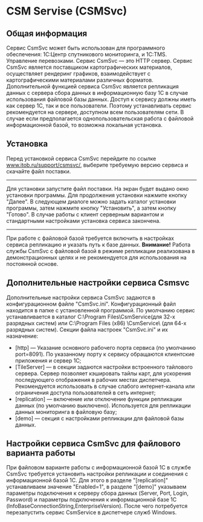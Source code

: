 # CSM Servise (CSMSvc)
## Общая информация
Сервис CsmSvc может быть использован для программного обеспечения: 1С:Центр спутникового мониторинга, и 1С:TMS. Управление перевозками.
Сервис CsmSvc — это HTTP сервер. Сервис CsmSvc является поставщиком картографических материалов, осуществляет рендеринг графиков, 
взаимодействует с картографическими материалами различных форматов. Дополнительной функцией сервиса CsmSvc является репликация данных 
с сервера сбора данных в информационную базу 1С в случае использования файловой базы данных.
Доступ к сервису должны иметь как сервер 1С, так и все пользователи. Поэтому устанавливать сервис рекомендуется на сервере, доступном 
всем пользователям сети. В случае если предполагается однопользовательская работа с файловой информационной базой, то возможна локальная установка.
## Установка
Перед установкой сервиса CsmSvc перейдите по ссылке www.itob.ru/support/csmsvc/, выберите требуемую версию сервиса и скачайте файл 
поставки. 
***
Для установки запустите файл поставки. На экран будет выдано окно установки программы. Для продолжения установки нажмите кнопку "Далее". 
В следующем диалоге можно задать каталог установки программы, затем нажмите кнопку "Установить", а затем кнопку "Готово".
В случае работы с клиент серверным вариантом и стандартными настройками установка сервиса закончена.
***
При работе с файловой базой требуется включить в настройках сервиса репликацию и указать путь к базе данных.
**Внимание!** Работа службы CsmSvc с файловой базой в режиме репликации реализована в демонстрационных целях и не рекомендуется для 
использования на постоянной основе.
## Дополнительные настройки сервиса Csmsvc
Дополнительные настройки сервиса CsmSvc задаются в конфигурационном файле "CsmSvc.ini". Конфигурационный файл находится в папке с 
установленной программой. По умолчанию сервис устанавливается в каталог C:\Program Files\CsmService\(для 32-х разрядных систем) или 
C:\Program Files (x86) \CsmService\ (для 64-х разрядных систем).
Секции файла настроек "CsmSvc.ini" и их назначение:
*	[http] — Указание основного рабочего порта сервиса (по умолчанию port=8091). По указанному порту к сервису обращаются клиентские 
приложения и сервер 1С;
*	[TileServer] — в секции задаются настройки встроенного тайлового сервера. Сервер позволяет кэшировать тайлы карт, для ускорения 
последующего отображения в рабочих местах диспетчера. Рекомендуется использовать в случае слабого интернет-канала или ограничения 
доступа пользователей в сеть интернет;
*	[replication] — включение или отключение функции репликации данных (по умолчанию выключено). Используется для репликации данных 
мониторинга в файловую базу;
*	[demo] — секция с настройками репликации для файловой базы данных. 
##	Настройки сервиса CsmSvc для файлового варианта работы
При файловом варианте работы с информационной базой 1С в службе CsmSvc требуется установить настройки репликации и соединения 
с информационной базой 1С. Для этого в разделе "[replication]" устанавливаем значение "Enabled=1", в разделе "[demo]" указываем 
параметры подключения к серверу сбора данных (Server, Port, Login, Password) и параметры подключения к информационной базе 1С 
(InfoBaseConnectionString,EnterpriseVersion). После чего потребуется перезапустить сервис CsmService в диспетчере служб Windows.
